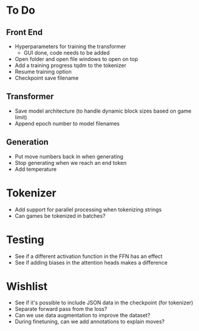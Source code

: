 # To Do

## Front End
* Hyperparameters for training the transformer
    * GUI done, code needs to be added
* Open folder and open file windows to open on top
* Add a training progress tqdm to the tokenizer
* Resume training option
* Checkpoint save filename

## Transformer
* Save model architecture (to handle dynamic block sizes based on game limit)
* Append epoch number to model filenames

## Generation
* Put move numbers back in when generating
* Stop generating when we reach an end token
* Add temperature

# Tokenizer
* Add support for parallel processing when tokenizing strings
* Can games be tokenized in batches?

# Testing
* See if a different activation function in the FFN has an effect
* See if adding biases in the attention heads makes a difference

# Wishlist
* See if it's possible to include JSON data in the checkpoint (for tokenizer)
* Separate forward pass from the loss?
* Can we use data augmentation to improve the dataset?
* During finetuning, can we add annotations to explain moves?
